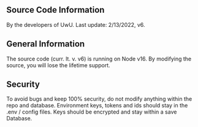 ## Source Code Information
By the developers of UwU.
Last update: 2/13/2022, v6.

## General Information
The source code (curr. lt. v. v6) is running on Node v16.
By modifying the source, you will lose the lifetime support.

## Security
To avoid bugs and keep 100% security, do not modify anything within the repo and database.
Environment keys, tokens and ids should stay in the .env / config files.
Keys should be encrypted and stay within a save Database.
